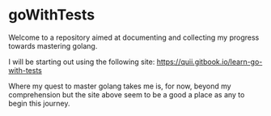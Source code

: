 # goWithTests

Welcome to a repository aimed at documenting and collecting my progress towards mastering golang.

I will be starting out using the following site: https://quii.gitbook.io/learn-go-with-tests

Where my quest to master golang takes me is, for now, beyond my comprehension but the site above seem to be a good a place as any to begin this journey.
